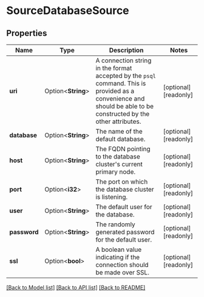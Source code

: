 # SourceDatabaseSource

## Properties

Name | Type | Description | Notes
------------ | ------------- | ------------- | -------------
**uri** | Option<**String**> | A connection string in the format accepted by the `psql` command. This is provided as a convenience and should be able to be constructed by the other attributes. | [optional][readonly]
**database** | Option<**String**> | The name of the default database. | [optional][readonly]
**host** | Option<**String**> | The FQDN pointing to the database cluster's current primary node. | [optional][readonly]
**port** | Option<**i32**> | The port on which the database cluster is listening. | [optional][readonly]
**user** | Option<**String**> | The default user for the database. | [optional][readonly]
**password** | Option<**String**> | The randomly generated password for the default user. | [optional][readonly]
**ssl** | Option<**bool**> | A boolean value indicating if the connection should be made over SSL. | [optional][readonly]

[[Back to Model list]](../README.md#documentation-for-models) [[Back to API list]](../README.md#documentation-for-api-endpoints) [[Back to README]](../README.md)


